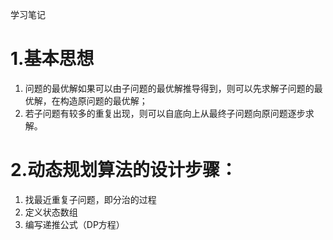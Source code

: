 学习笔记

# 1.基本思想
1. 问题的最优解如果可以由子问题的最优解推导得到，则可以先求解子问题的最优解，在构造原问题的最优解；
2. 若子问题有较多的重复出现，则可以自底向上从最终子问题向原问题逐步求解。

# 2.动态规划算法的设计步骤： 
1. 找最近重复子问题，即分治的过程
2. 定义状态数组
3. 编写递推公式（DP方程）
